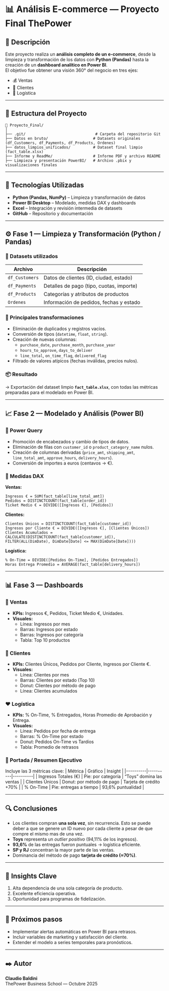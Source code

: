 # 📊 Análisis E-commerce — Proyecto Final ThePower

## 📖 Descripción
Este proyecto realiza un **análisis completo de un e-commerce**, desde la limpieza y transformación de los datos con **Python (Pandas)** hasta la creación de un **dashboard analítico en Power BI**.  
El objetivo fue obtener una visión 360° del negocio en tres ejes:
- 💰 Ventas  
- 👥 Clientes  
- 🚚 Logística  

---

## 🧱 Estructura del Proyecto
```
📂 Proyecto_Final/
│
├── .git/                               # Carpeta del repositorio Git
├── Datos en bruto/                    # Datasets originales (df_Customers, df_Payments, df_Products, Ordenes)
├── datos_limpios_unificados/          # Dataset final limpio (fact_table.xlsx)
├── Informe y ReadMe/                  # Informe PDF y archivo README
├── Limpieza y presentación PowerBI/   # Archivo .pbix y visualizaciones finales
```

---

## 🧰 Tecnologías Utilizadas
- **Python (Pandas, NumPy)** – Limpieza y transformación de datos  
- **Power BI Desktop** – Modelado, medidas DAX y dashboards  
- **Excel** – Integración y revisión intermedia de datasets  
- **GitHub** – Repositorio y documentación  

---

## ⚙️ Fase 1 — Limpieza y Transformación (Python / Pandas)

### 🧩 Datasets utilizados
| Archivo | Descripción |
|----------|-------------|
| `df_Customers` | Datos de clientes (ID, ciudad, estado) |
| `df_Payments` | Detalles de pago (tipo, cuotas, importe) |
| `df_Products` | Categorías y atributos de productos |
| `Ordenes` | Información de pedidos, fechas y estado |

### 🧼 Principales transformaciones
- Eliminación de duplicados y registros vacíos.  
- Conversión de tipos (`datetime`, `float`, `string`).  
- Creación de nuevas columnas:
  - `purchase_date`, `purchase_month`, `purchase_year`  
  - `hours_to_approve`, `days_to_deliver`  
  - `line_total`, `on_time_flag`, `delivered_flag`
- Filtrado de valores atípicos (fechas inválidas, precios nulos).  

### 📦 Resultado
→ Exportación del dataset limpio **`fact_table.xlsx`**, con todas las métricas preparadas para el modelado en Power BI.

---

## 📈 Fase 2 — Modelado y Análisis (Power BI)

### 🧰 Power Query
- Promoción de encabezados y cambio de tipos de datos.  
- Eliminación de filas con `customer_id` o `product_category_name` nulos.  
- Creación de columnas derivadas (`price_amt`, `shipping_amt`, `line_total_amt`, `approve_hours`, `delivery_hours`).  
- Conversión de importes a euros (centavos → €).  

### 🧮 Medidas DAX
**Ventas:**
```DAX
Ingresos € = SUM(fact_table[line_total_amt])
Pedidos = DISTINCTCOUNT(fact_table[order_id])
Ticket Medio € = DIVIDE([Ingresos €], [Pedidos])
```

**Clientes:**
```DAX
Clientes Únicos = DISTINCTCOUNT(fact_table[customer_id])
Ingresos por Cliente € = DIVIDE([Ingresos €], [Clientes Únicos])
Clientes Acumulados = CALCULATE(DISTINCTCOUNT(fact_table[customer_id]),
FILTER(ALL(DimDate), DimDate[Date] <= MAX(DimDate[Date])))
```

**Logística:**
```DAX
% On-Time = DIVIDE([Pedidos On-Time], [Pedidos Entregados])
Horas Entrega Promedio = AVERAGE(fact_table[delivery_hours])
```

---

## 📊 Fase 3 — Dashboards

### 💚 Ventas
- **KPIs:** Ingresos €, Pedidos, Ticket Medio €, Unidades.  
- **Visuales:**  
  - Línea: Ingresos por mes  
  - Barras: Ingresos por estado  
  - Barras: Ingresos por categoría  
  - Tabla: Top 10 productos  

### 💙 Clientes
- **KPIs:** Clientes Únicos, Pedidos por Cliente, Ingresos por Cliente €.  
- **Visuales:**  
  - Línea: Clientes por mes  
  - Barras: Clientes por estado (Top 10)  
  - Donut: Clientes por método de pago  
  - Línea: Clientes acumulados  

### ❤️ Logística
- **KPIs:** % On-Time, % Entregados, Horas Promedio de Aprobación y Entrega.  
- **Visuales:**  
  - Línea: Pedidos por fecha de entrega  
  - Barras: % On-Time por estado  
  - Donut: Pedidos On-Time vs Tardíos  
  - Tabla: Promedio de retrasos  

### 🏁 Portada / Resumen Ejecutivo
Incluye las 3 métricas clave:
| Métrica | Gráfico | Insight |
|----------|----------|----------|
| Ingresos Totales (€) | Pie: por categoría | “Toys” domina las ventas |
| Clientes Únicos | Donut: por método de pago | Tarjeta de crédito +70% |
| % On-Time | Pie: entregas a tiempo | 93,6% puntualidad |

---

## 🔍 Conclusiones
- Los clientes compran **una sola vez**, sin recurrencia.  Esto se puede deber a que se genere un ID nuevo por cada cliente a pesar de que compre el mismo mas de una vez.
- **Toys** representa un *outlier positivo* (94,11% de los ingresos).  
- **93,6%** de las entregas fueron puntuales → logística eficiente.  
- **SP y RJ** concentran la mayor parte de las ventas.  
- Dominancia del método de pago **tarjeta de crédito (≈70%)**.

---

## 🧠 Insights Clave
1. Alta dependencia de una sola categoría de producto.  
2. Excelente eficiencia operativa.  
3. Oportunidad para programas de fidelización.  

---

## 🔄 Próximos pasos
- Implementar alertas automáticas en Power BI para retrasos.  
- Incluir variables de marketing y satisfacción del cliente.  
- Extender el modelo a series temporales para pronósticos.  

---

## ✒️ Autor
**Claudio Baldini**  
ThePower Business School — Octubre 2025  


